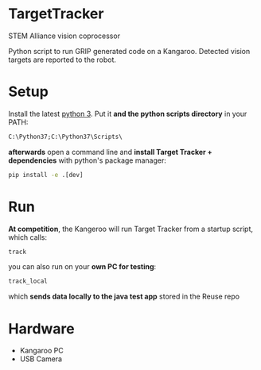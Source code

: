 # TargetTracker
STEM Alliance vision coprocessor

Python script to run GRIP generated code on a Kangaroo. Detected vision targets are reported to the robot. 

# Setup
Install the latest [python 3](https://www.python.org/downloads/). Put it **and the python scripts directory** in your PATH:
```bat
C:\Python37;C:\Python37\Scripts\
```
**afterwards** open a command line and **install Target Tracker + dependencies** with python's package manager:
```bat
pip install -e .[dev]
```

# Run
**At competition**, the Kangeroo will run Target Tracker from a startup script, which calls:
```bat
track
```
you can also run on your **own PC for testing**:
```bat
track_local
```
which **sends data locally to the java test app** stored in the Reuse repo

# Hardware
- Kangaroo PC
- USB Camera

